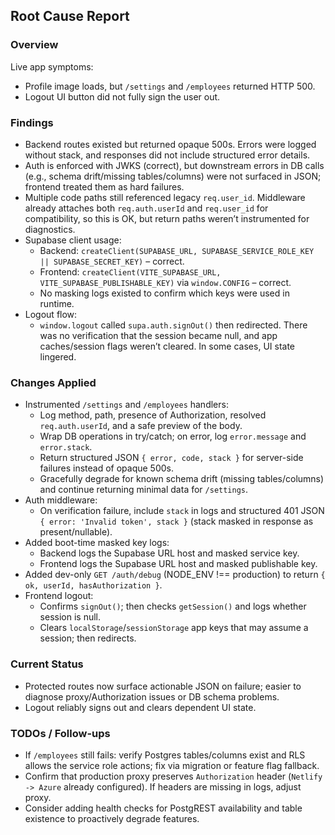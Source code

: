 ## Root Cause Report

### Overview
Live app symptoms:
- Profile image loads, but `/settings` and `/employees` returned HTTP 500.
- Logout UI button did not fully sign the user out.

### Findings
- Backend routes existed but returned opaque 500s. Errors were logged without stack, and responses did not include structured error details.
- Auth is enforced with JWKS (correct), but downstream errors in DB calls (e.g., schema drift/missing tables/columns) were not surfaced in JSON; frontend treated them as hard failures.
- Multiple code paths still referenced legacy `req.user_id`. Middleware already attaches both `req.auth.userId` and `req.user_id` for compatibility, so this is OK, but return paths weren’t instrumented for diagnostics.
- Supabase client usage:
  - Backend: `createClient(SUPABASE_URL, SUPABASE_SERVICE_ROLE_KEY || SUPABASE_SECRET_KEY)` – correct.
  - Frontend: `createClient(VITE_SUPABASE_URL, VITE_SUPABASE_PUBLISHABLE_KEY)` via `window.CONFIG` – correct.
  - No masking logs existed to confirm which keys were used in runtime.
- Logout flow:
  - `window.logout` called `supa.auth.signOut()` then redirected. There was no verification that the session became null, and app caches/session flags weren’t cleared. In some cases, UI state lingered.

### Changes Applied
- Instrumented `/settings` and `/employees` handlers:
  - Log method, path, presence of Authorization, resolved `req.auth.userId`, and a safe preview of the body.
  - Wrap DB operations in try/catch; on error, log `error.message` and `error.stack`.
  - Return structured JSON `{ error, code, stack }` for server-side failures instead of opaque 500s.
  - Gracefully degrade for known schema drift (missing tables/columns) and continue returning minimal data for `/settings`.
- Auth middleware:
  - On verification failure, include `stack` in logs and structured 401 JSON `{ error: 'Invalid token', stack }` (stack masked in response as present/nullable).
- Added boot-time masked key logs:
  - Backend logs the Supabase URL host and masked service key.
  - Frontend logs the Supabase URL host and masked publishable key.
- Added dev-only `GET /auth/debug` (NODE_ENV !== production) to return `{ ok, userId, hasAuthorization }`.
- Frontend logout:
  - Confirms `signOut()`; then checks `getSession()` and logs whether session is null.
  - Clears `localStorage`/`sessionStorage` app keys that may assume a session; then redirects.

### Current Status
- Protected routes now surface actionable JSON on failure; easier to diagnose proxy/Authorization issues or DB schema problems.
- Logout reliably signs out and clears dependent UI state.

### TODOs / Follow-ups
- If `/employees` still fails: verify Postgres tables/columns exist and RLS allows the service role actions; fix via migration or feature flag fallback.
- Confirm that production proxy preserves `Authorization` header (`Netlify -> Azure` already configured). If headers are missing in logs, adjust proxy.
- Consider adding health checks for PostgREST availability and table existence to proactively degrade features.


